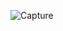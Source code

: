 ![Capture](https://user-images.githubusercontent.com/28908397/60006938-0b396c80-967a-11e9-9f3a-384b429fa1c9.JPG)
